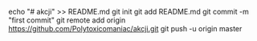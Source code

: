echo "# akcji" >> README.md
git init
git add README.md
git commit -m "first commit"
git remote add origin https://github.com/Polytoxicomaniac/akcji.git
git push -u origin master
